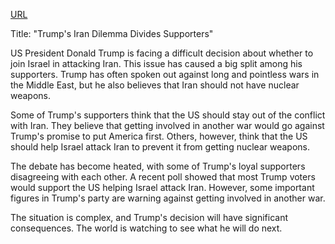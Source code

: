 <a href="https://www.bbc.com/news/articles/c1wp72224jzo">URL</a>

<p>Title: "Trump's Iran Dilemma Divides Supporters"</p>
<p>US President Donald Trump is facing a difficult decision about whether to join Israel in attacking Iran. This issue has caused a big split among his supporters. Trump has often spoken out against long and pointless wars in the Middle East, but he also believes that Iran should not have nuclear weapons.</p>
<p>Some of Trump's supporters think that the US should stay out of the conflict with Iran. They believe that getting involved in another war would go against Trump's promise to put America first. Others, however, think that the US should help Israel attack Iran to prevent it from getting nuclear weapons.</p>
<p>The debate has become heated, with some of Trump's loyal supporters disagreeing with each other. A recent poll showed that most Trump voters would support the US helping Israel attack Iran. However, some important figures in Trump's party are warning against getting involved in another war.</p>
<p>The situation is complex, and Trump's decision will have significant consequences. The world is watching to see what he will do next.</p>